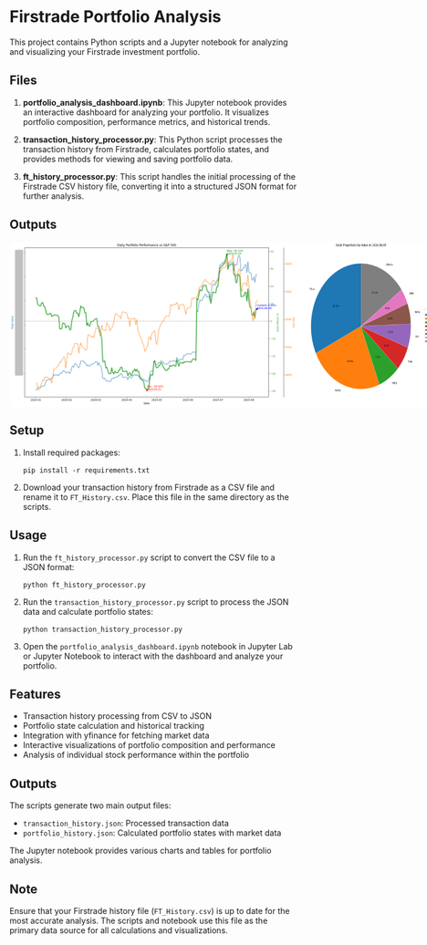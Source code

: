 # Firstrade Portfolio Analysis

This project contains Python scripts and a Jupyter notebook for analyzing and visualizing your Firstrade investment portfolio.

## Files

1. **portfolio_analysis_dashboard.ipynb**:
   This Jupyter notebook provides an interactive dashboard for analyzing your portfolio. It visualizes portfolio composition, performance metrics, and historical trends.

2. **transaction_history_processor.py**:
   This Python script processes the transaction history from Firstrade, calculates portfolio states, and provides methods for viewing and saving portfolio data.

3. **ft_history_processor.py**:
   This script handles the initial processing of the Firstrade CSV history file, converting it into a structured JSON format for further analysis.

## Outputs

<div style="display: flex; justify-content: space-between;">
  <img src="./outputs/output1.png" alt="Portfolio Performance" style="max-height: 400px; width: auto;">
  <img src="./outputs/output2.png" alt="Stock Comparison" style="max-height: 400px; width: auto;">
</div>

## Setup

1. Install required packages:

   ```
   pip install -r requirements.txt
   ```

2. Download your transaction history from Firstrade as a CSV file and rename it to `FT_History.csv`. Place this file in the same directory as the scripts.

## Usage

1. Run the `ft_history_processor.py` script to convert the CSV file to a JSON format:

   ```
   python ft_history_processor.py
   ```

2. Run the `transaction_history_processor.py` script to process the JSON data and calculate portfolio states:

   ```
   python transaction_history_processor.py
   ```

3. Open the `portfolio_analysis_dashboard.ipynb` notebook in Jupyter Lab or Jupyter Notebook to interact with the dashboard and analyze your portfolio.

## Features

- Transaction history processing from CSV to JSON
- Portfolio state calculation and historical tracking
- Integration with yfinance for fetching market data
- Interactive visualizations of portfolio composition and performance
- Analysis of individual stock performance within the portfolio

## Outputs

The scripts generate two main output files:

- `transaction_history.json`: Processed transaction data
- `portfolio_history.json`: Calculated portfolio states with market data

The Jupyter notebook provides various charts and tables for portfolio analysis.

## Note

Ensure that your Firstrade history file (`FT_History.csv`) is up to date for the most accurate analysis. The scripts and notebook use this file as the primary data source for all calculations and visualizations.
